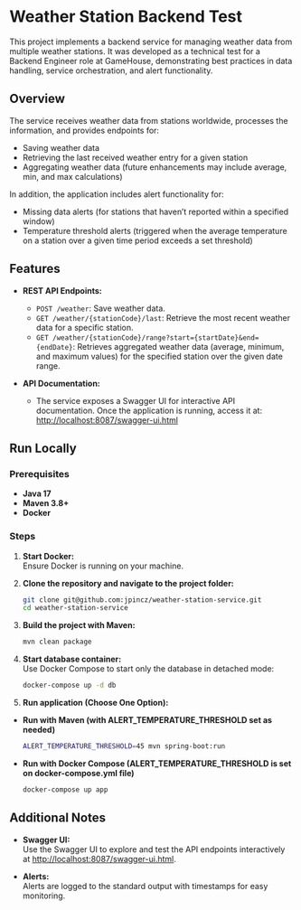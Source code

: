 # Weather Station Backend Test

This project implements a backend service for managing weather data from multiple weather stations. It was developed as
a technical test for a Backend Engineer role at GameHouse, demonstrating best practices in data handling, service
orchestration, and alert functionality.


## Overview

The service receives weather data from stations worldwide, processes the information, and provides endpoints for:

- Saving weather data
- Retrieving the last received weather entry for a given station
- Aggregating weather data (future enhancements may include average, min, and max calculations)

In addition, the application includes alert functionality for:

- Missing data alerts (for stations that haven’t reported within a specified window)
- Temperature threshold alerts (triggered when the average temperature on a station over a given time period exceeds a set threshold)


## Features

- **REST API Endpoints:**
  - `POST /weather`: Save weather data.
  - `GET /weather/{stationCode}/last`: Retrieve the most recent weather data for a specific station.
  - `GET /weather/{stationCode}/range?start={startDate}&end={endDate}`: Retrieves aggregated weather data (average,
    minimum, and maximum values) for the specified station over the given date range.

- **API Documentation:**
  - The service exposes a Swagger UI for interactive API documentation. Once the application is running, access it at:  
    [http://localhost:8087/swagger-ui.html](http://localhost:8087/swagger-ui.html)


## Run Locally

### Prerequisites

- **Java 17**
- **Maven 3.8+**
- **Docker**

### Steps

1. **Start Docker:**  
   Ensure Docker is running on your machine.

2. **Clone the repository and navigate to the project folder:**
   ```sh
   git clone git@github.com:jpincz/weather-station-service.git
   cd weather-station-service
   ```

3. **Build the project with Maven:**
   ```sh
   mvn clean package
   ```

4. **Start database container:**  
   Use Docker Compose to start only the database in detached mode:
   ```sh
   docker-compose up -d db
   ```

5. **Run application (Choose One Option):**

- **Run with Maven (with ALERT_TEMPERATURE_THRESHOLD set as needed)**
  ```sh
  ALERT_TEMPERATURE_THRESHOLD=45 mvn spring-boot:run
  ```
- **Run with Docker Compose (ALERT_TEMPERATURE_THRESHOLD is set on docker-compose.yml file)**
   ```sh
   docker-compose up app
   ```


## Additional Notes

- **Swagger UI:**  
  Use the Swagger UI to explore and test the API endpoints interactively
  at [http://localhost:8087/swagger-ui.html](http://localhost:8087/swagger-ui.html).

- **Alerts:**  
  Alerts are logged to the standard output with timestamps for easy monitoring.

